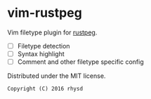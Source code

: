 vim-rustpeg
===========

Vim filetype plugin for [rustpeg](https://github.com/kevinmehall/rust-peg).

- [ ] Filetype detection
- [ ] Syntax highlight
- [ ] Comment and other filetype specific config

Distributed under the MIT license.

```
Copyright (C) 2016 rhysd
```


